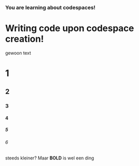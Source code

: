 ### You are learning about codespaces!
# Writing code upon codespace creation!
gewoon text
# 1
## 2
### 3
#### 4
##### 5
###### 6
 steeds kleiner?
Maar **BOLD** is wel een ding

